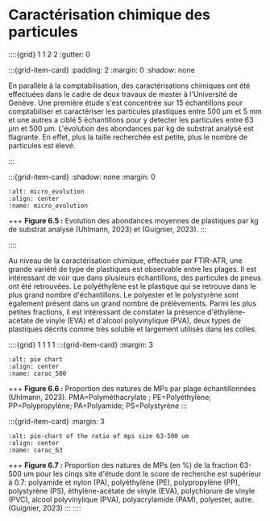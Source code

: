 # Caractérisation chimique des particules

::::{grid} 1 1 2 2 
:gutter: 0

:::{grid-item-card}
:padding: 2
:margin: 0
:shadow: none

En parallèle à la comptabilisation, des caractérisations chimiques ont été effectuées dans le cadre de deux travaux de master à l'Université de Genève. Une première étude s'est concentrée sur 15 échantillons pour comptabiliser et caractériser les particules plastiques entre 500 μm et 5 mm et une autres a ciblé 5 échantillons pour y detecter les particules entre 63 μm et 500 μm. L'évolution des abondances par kg de substrat analysé est flagrante. En effet, plus la taille recherchée est petite, plus le nombre de particules est élevé.

:::

:::{grid-item-card}
:shadow: none
:margin: 0


```{image} resources/charts/evolution_micro.png
:alt: micro_evolution
:align: center
:name: micro_evolution
```
+++
<b>Figure 6.5 :</b> Evolution des abondances moyennes de plastiques par kg de substrat analysé (Uhlmann, 2023) et (Guignier, 2023).
:::

::::

Au niveau de la caractérisation chimique, effectuée par FTIR-ATR, une grande variété de type de plastiques est observable entre les plages. Il est intéressant de voir que dans plusieurs échantillons, des particules de pneus ont été retrouvées. Le polyéthylène est le plastique qui se retrouve dans le plus grand nombre d'échantillons. Le polyester et le polystyrène sont également présent dans un grand nombre de prélèvements. Parmi les plus petites fractions, il est intéressant de constater la présence d'éthylène-acétate de vinyle (EVA) et d'alcool polyvinylique (PVA), deux types de plastiques décrits comme très soluble et largement utilisés dans les colles. 

::::{grid} 1 1 1 1
:::{grid-item-card}
:margin: 3

```{image} resources/charts/carac_500.png
:alt: pie chart
:align: center
:name: carac_500
```

+++
<b>Figure 6.6 :</b> Proportion des natures de MPs par plage échantillonnées (Uhlmann, 2023). PMA=Polyméthacrylate ; PE=Polyéthylène; PP=Polypropylène; PA=Polyamide; PS=Polystyrène
:::

:::{grid-item-card}
:margin: 3
```{image} resources/charts/carac_63micro.png
:alt: pie-chart of the ratio of mps size 63-500 um
:align: center
:name: carac_63
```

+++
<b>Figure 6.7 :</b> Proportion des natures de MPs (en %) de la fraction 63-500 um pour les cinqs site d'étude dont le score de recherche est supérieur à 0.7: polyamide et nylon (PA), polyéthylène (PE), polypropylène (PP), polystyrène (PS), éthylène-acétate de vinyle (EVA), polychlorure de vinyle (PVC), alcool polyvinylique (PVA), polyacrylamide (PAM), polyester, autre. (Guignier, 2023)
:::
::::